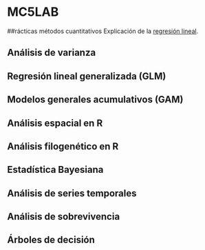 # MC5LAB

##rácticas métodos cuantitativos 
Explicación de la [regresión lineal](https://rpubs.com/joser/RegresionSimple). 

## Análisis de varianza


## Regresión lineal generalizada (GLM)


## Modelos generales acumulativos (GAM)
 
 
## Análisis espacial en R


## Análisis filogenético en R


## Estadística Bayesiana


## Análisis de series temporales


## Análisis de sobrevivencia


## Árboles de decisión

